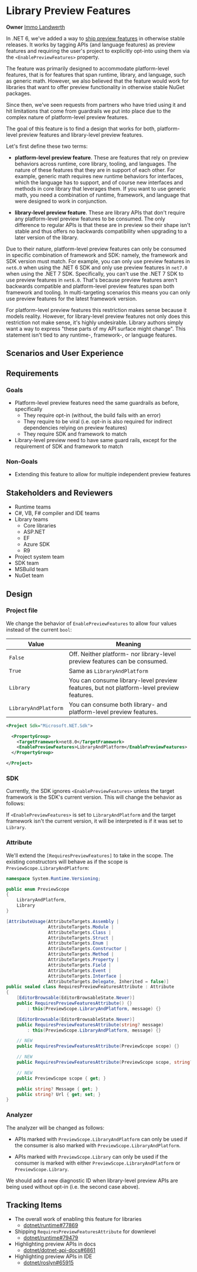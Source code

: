 # Library Preview Features

**Owner** [Immo Landwerth](https://github.com/terrjobst)

In .NET 6, we've added a way to [ship preview features][preview-features] in
otherwise stable releases. It works by tagging APIs (and language features) as
preview features and requiring the user's project to explicitly opt-into using
them via the `<EnablePreviewFeatures>` property.

The feature was primarily designed to accommodate platform-level features, that
is for features that span runtime, library, and language, such as generic math.
However, we also believed that the feature would work for libraries that want to
offer preview functionality in otherwise stable NuGet packages.

Since then, we've seen requests from partners who have tried using it and hit
limitations that come from guardrails we put into place due to the complex
nature of platform-level preview features.

The goal of this feature is to find a design that works for both, platform-level
preview features and library-level preview features.

Let's first define these two terms:

* **platform-level preview feature**. These are features that rely on preview
 behaviors across runtime, core library, tooling, and languages. The nature of
 these features that they are in support of each other. For example, generic
 math requires new runtime behaviors for interfaces, which the language has to
 support, and of course new interfaces and methods in core library that
 leverages them. If you want to use generic math, you need a combination of
 runtime, framework, and language that were designed to work in conjunction.

* **library-level preview feature**. These are library APIs that don't require
  any platform-level preview features to be consumed. The only difference to
  regular APIs is that these are in preview so their shape isn't stable and thus
  offers no backwards compatibility when upgrading to a later version of the
  library.

Due to their nature, platform-level preview features can only be consumed in
specific combination of framework and SDK: namely, the framework and SDK version
must match. For example, you can only use preview features in `net6.0` when
using the .NET 6 SDK and only use preview features in `net7.0` when using the
.NET 7 SDK. Specifically, you can't use the .NET 7 SDK to use preview features
in `net6.0`. That's because preview features aren't backwards compatible and
platform-level preview features span both framework and tooling. In
multi-targeting scenarios this means you can only use preview features for the
latest framework version.

For platform-level preview features this restriction makes sense because it
models reality. However, for library-level preview features not only does this
restriction not make sense, it's highly undesirable. Library authors simply want
a way to express "these parts of my API surface might change". This statement
isn't tied to any runtime-, framework-, or language features.

## Scenarios and User Experience

## Requirements

### Goals

* Platform-level preview features need the same guardrails as before, specifically
    - They require opt-in (without, the build fails with an error)
    - They require to be viral (i.e. opt-in is also required for indirect
      dependencies relying on preview features)
    - They require SDK and framework to match
* Library-level preview need to have same guard rails, except for the
  requirement of SDK and framework to match

### Non-Goals

* Extending this feature to allow for multiple independent preview features

## Stakeholders and Reviewers

* Runtime teams
* C#, VB, F# compiler and IDE teams
* Library teams
    - Core libraries
    - ASP.NET
    - EF
    - Azure SDK
    - R9
* Project system team
* SDK team
* MSBuild team
* NuGet team

## Design

### Project file

We change the behavior of `EnablePreviewFeatures` to allow four values instead
of the current `bool`:

| Value                | Meaning                                                                                  |
| -------------------- | ---------------------------------------------------------------------------------------- |
| `False`              | Off. Neither platform- nor library-level preview features can be consumed.               |
| `True`               | Same as `LibraryAndPlatform`                                                             |
| `Library`            | You can consume library-level preview features, but not platform-level preview features. |
| `LibraryAndPlatform` | You can consume both library- and platform-level preview features.                       |

```xml
<Project Sdk="Microsoft.NET.Sdk">

  <PropertyGroup>
    <TargetFramework>net8.0</TargetFramework>
    <EnablePreviewFeatures>LibraryAndPlatform</EnablePreviewFeatures>
  </PropertyGroup>

</Project>
```

### SDK

Currently, the SDK ignores `<EnablePreviewFeatures>` unless the target framework
is the SDK's current version. This will change the behavior as follows:

If `<EnablePreviewFeatures>` is set to `LibraryAndPlatform` and the target
framework isn't the current version, it will be interpreted is if it was set to
`Library`.

### Attribute

We'll extend the `[RequiresPreviewFeatures]` to take in the scope. The existing
constructors will behave as if the scope is `PreviewScope.LibraryAndPlatform`:

```C#
namespace System.Runtime.Versioning;

public enum PreviewScope
{
    LibraryAndPlatform,
    Library
}

[AttributeUsage(AttributeTargets.Assembly |
                AttributeTargets.Module |
                AttributeTargets.Class |
                AttributeTargets.Struct |
                AttributeTargets.Enum |
                AttributeTargets.Constructor |
                AttributeTargets.Method |
                AttributeTargets.Property |
                AttributeTargets.Field |
                AttributeTargets.Event |
                AttributeTargets.Interface |
                AttributeTargets.Delegate, Inherited = false)]
public sealed class RequiresPreviewFeaturesAttribute : Attribute
{
    [EditorBrowsable(EditorBrowsableState.Never)]
    public RequiresPreviewFeaturesAttribute() {}
        : this(PreviewScope.LibraryAndPlatform, message) {}

    [EditorBrowsable(EditorBrowsableState.Never)]
    public RequiresPreviewFeaturesAttribute(string? message)
        : this(PreviewScope.LibraryAndPlatform, message) {}

    // NEW
    public RequiresPreviewFeaturesAttribute(PreviewScope scope) {}

    // NEW
    public RequiresPreviewFeaturesAttribute(PreviewScope scope, string? message) {}

    // NEW
    public PreviewScope scope { get; }

    public string? Message { get; }
    public string? Url { get; set; }
}
```

### Analyzer

The analyzer will be changed as follows:

* APIs marked with `PreviewScope.LibraryAndPlatform` can only be used if the
 consumer is also marked with `PreviewScope.LibraryAndPlatform`.

* APIs marked with `PreviewScope.Library` can only be used if the consumer is
  marked with either `PreviewScope.LibraryAndPlatform` or
  `PreviewScope.Library`.

We should add a new diagnostic ID when library-level preview APIs are being used
without opt-in (i.e. the second case above).

## Tracking Items

* The overall work of enabling this feature for libraries
    - [dotnet/runtime#77869](https://github.com/dotnet/runtime/issues/77869)
* Shipping `RequiresPreviewFeaturesAttribute` for downlevel
    - [dotnet/runtime#79479](https://github.com/dotnet/runtime/issues/79479)
* Highlighting preview APIs in docs
    - [dotnet/dotnet-api-docs#6861](https://github.com/dotnet/dotnet-api-docs/issues/6861)
* Highlighting preview APIs in IDE
    - [dotnet/roslyn#65915](https://github.com/dotnet/roslyn/issues/65915)

[preview-features]: ../../2021/preview-features/preview-features.md

